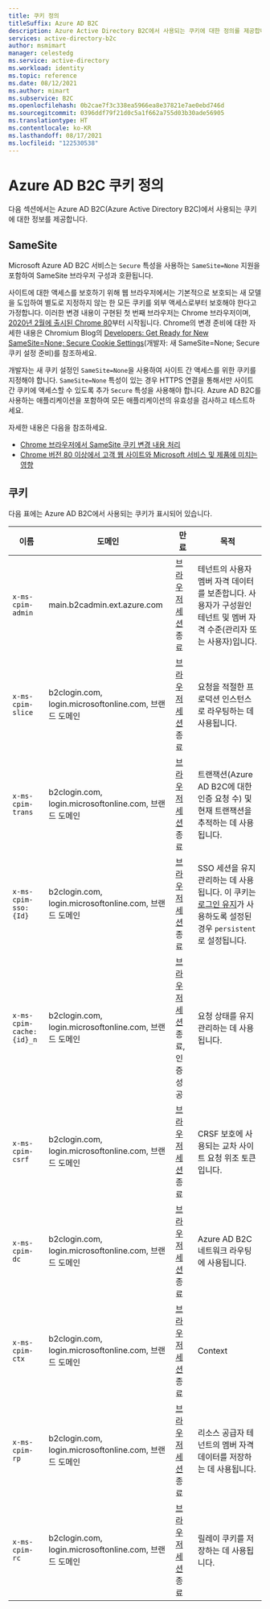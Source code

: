 ```yaml
---
title: 쿠키 정의
titleSuffix: Azure AD B2C
description: Azure Active Directory B2C에서 사용되는 쿠키에 대한 정의를 제공합니다.
services: active-directory-b2c
author: msmimart
manager: celestedg
ms.service: active-directory
ms.workload: identity
ms.topic: reference
ms.date: 08/12/2021
ms.author: mimart
ms.subservice: B2C
ms.openlocfilehash: 0b2cae7f3c338ea5966ea8e37821e7ae0ebd746d
ms.sourcegitcommit: 0396ddf79f21d0c5a1f662a755d03b30ade56905
ms.translationtype: HT
ms.contentlocale: ko-KR
ms.lasthandoff: 08/17/2021
ms.locfileid: "122530538"
---
```

# <a name="cookies-definitions-for-azure-ad-b2c"></a>Azure AD B2C 쿠키 정의

다음 섹션에서는 Azure AD B2C(Azure Active Directory B2C)에서 사용되는 쿠키에 대한 정보를 제공합니다.

## <a name="samesite"></a>SameSite

Microsoft Azure AD B2C 서비스는 `Secure` 특성을 사용하는 `SameSite=None` 지원을 포함하여 SameSite 브라우저 구성과 호환됩니다.

사이트에 대한 액세스를 보호하기 위해 웹 브라우저에서는 기본적으로 보호되는 새 모델을 도입하여 별도로 지정하지 않는 한 모든 쿠키를 외부 액세스로부터 보호해야 한다고 가정합니다. 이러한 변경 내용이 구현된 첫 번째 브라우저는 Chrome 브라우저이며, [2020년 2월에 출시된 Chrome 80](https://www.chromium.org/updates/same-site)부터 시작됩니다. Chrome의 변경 준비에 대한 자세한 내용은 Chromium Blog의 [Developers: Get Ready for New SameSite=None; Secure Cookie Settings](https://blog.chromium.org/2019/10/developers-get-ready-for-new.html)(개발자: 새 SameSite=None; Secure 쿠키 설정 준비)를 참조하세요.

개발자는 새 쿠키 설정인 `SameSite=None`을 사용하여 사이트 간 액세스를 위한 쿠키를 지정해야 합니다. `SameSite=None` 특성이 있는 경우 HTTPS 연결을 통해서만 사이트 간 쿠키에 액세스할 수 있도록 추가 `Secure` 특성을 사용해야 합니다. Azure AD B2C를 사용하는 애플리케이션을 포함하여 모든 애플리케이션의 유효성을 검사하고 테스트하세요.

자세한 내용은 다음을 참조하세요.

* [Chrome 브라우저에서 SameSite 쿠키 변경 내용 처리](../active-directory/develop/howto-handle-samesite-cookie-changes-chrome-browser.md)
* [Chrome 버전 80 이상에서 고객 웹 사이트와 Microsoft 서비스 및 제품에 미치는 영향](https://support.microsoft.com/help/4522904/potential-disruption-to-customer-websites-in-latest-chrome)

## <a name="cookies"></a>쿠키

다음 표에는 Azure AD B2C에서 사용되는 쿠키가 표시되어 있습니다.

| 이름 | 도메인 | 만료 | 목적 |
| ----------- | ------ | -------------------------- | --------- |
| `x-ms-cpim-admin` | main.b2cadmin.ext.azure.com | [브라우저 세션](session-behavior.md) 종료 | 테넌트의 사용자 멤버 자격 데이터를 보존합니다. 사용자가 구성원인 테넌트 및 멤버 자격 수준(관리자 또는 사용자)입니다. |
| `x-ms-cpim-slice` | b2clogin.com, login.microsoftonline.com, 브랜드 도메인 | [브라우저 세션](session-behavior.md) 종료 | 요청을 적절한 프로덕션 인스턴스로 라우팅하는 데 사용됩니다. |
| `x-ms-cpim-trans` | b2clogin.com, login.microsoftonline.com, 브랜드 도메인 | [브라우저 세션](session-behavior.md) 종료 | 트랜잭션(Azure AD B2C에 대한 인증 요청 수) 및 현재 트랜잭션을 추적하는 데 사용됩니다. |
| `x-ms-cpim-sso:{Id}` | b2clogin.com, login.microsoftonline.com, 브랜드 도메인 | [브라우저 세션](session-behavior.md) 종료 | SSO 세션을 유지 관리하는 데 사용됩니다. 이 쿠키는 [로그인 유지](session-behavior.md#enable-keep-me-signed-in-kmsi)가 사용하도록 설정된 경우 `persistent`로 설정됩니다.|
| `x-ms-cpim-cache:{id}_n` | b2clogin.com, login.microsoftonline.com, 브랜드 도메인 | [브라우저 세션](session-behavior.md) 종료, 인증 성공 | 요청 상태를 유지 관리하는 데 사용됩니다. |
| `x-ms-cpim-csrf` | b2clogin.com, login.microsoftonline.com, 브랜드 도메인 | [브라우저 세션](session-behavior.md) 종료 | CRSF 보호에 사용되는 교차 사이트 요청 위조 토큰입니다. |
| `x-ms-cpim-dc` | b2clogin.com, login.microsoftonline.com, 브랜드 도메인 | [브라우저 세션](session-behavior.md) 종료 | Azure AD B2C 네트워크 라우팅에 사용됩니다. |
| `x-ms-cpim-ctx` | b2clogin.com, login.microsoftonline.com, 브랜드 도메인 | [브라우저 세션](session-behavior.md) 종료 | Context |
| `x-ms-cpim-rp` | b2clogin.com, login.microsoftonline.com, 브랜드 도메인 | [브라우저 세션](session-behavior.md) 종료 | 리소스 공급자 테넌트의 멤버 자격 데이터를 저장하는 데 사용됩니다. |
| `x-ms-cpim-rc` | b2clogin.com, login.microsoftonline.com, 브랜드 도메인 | [브라우저 세션](session-behavior.md) 종료 | 릴레이 쿠키를 저장하는 데 사용됩니다. |
